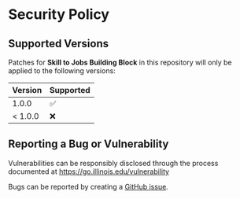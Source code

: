 # Security Policy

## Supported Versions

Patches for **Skill to Jobs Building Block** in this repository will only be applied to the following versions:

| Version | Supported          |
| ------- | ------------------ |
| 1.0.0   | :white_check_mark: |
| < 1.0.0 | :x:                |

## Reporting a Bug or Vulnerability

Vulnerabilities can be responsibly disclosed through the process
 documented at https://go.illinois.edu/vulnerability

Bugs can be reported by creating a [GitHub issue](https://github.com/rokwire/skills-to-jobs-building-block/issues/new?assignees=&labels=bug&template=bug_report.md&title=%5BBUG%5D+).